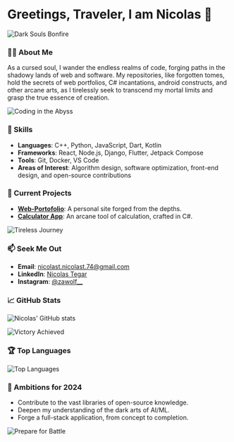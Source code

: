 # Greetings, Traveler, I am Nicolas 👋

![Dark Souls Bonfire](https://i.imgur.com/yKk1xqR.jpg)

### 👨‍💻 About Me
As a cursed soul, I wander the endless realms of code, forging paths in the shadowy lands of web and software. My repositories, like forgotten tomes, hold the secrets of web portfolios, C# incantations, android constructs, and other arcane arts, as I tirelessly seek to transcend my mortal limits and grasp the true essence of creation.

![Coding in the Abyss](https://i.imgur.com/1tLuwxT.jpg)

### 🌟 Skills
- **Languages**: C++, Python, JavaScript, Dart, Kotlin
- **Frameworks**: React, Node.js, Django, Flutter, Jetpack Compose
- **Tools**: Git, Docker, VS Code
- **Areas of Interest**: Algorithm design, software optimization, front-end design, and open-source contributions

### 🚀 Current Projects
- **[Web-Portofolio](https://github.com/Nicolast74/Web-Portofolio)**: A personal site forged from the depths.
- **[Calculator App](https://github.com/Nicolast74/calculator-app)**: An arcane tool of calculation, crafted in C#.

![Tireless Journey](https://i.imgur.com/FbN6PFr.jpg)

### 📫 Seek Me Out
- **Email**: [nicolast.nicolast.74@gmail.com](mailto:nicolast.nicolast.74@gmail.com)
- **LinkedIn**: [Nicolas Tegar](https://www.linkedin.com/in/nicolas-tegar-57b8032ab/)
- **Instagram**: [@zawolf__](https://www.instagram.com/zawolf__/)

### 📈 GitHub Stats
![Nicolas' GitHub stats](https://github-readme-stats.vercel.app/api?username=Nicolast74&show_icons=true&theme=dark)

![Victory Achieved](https://i.imgur.com/Fzq26NB.jpg)

### 🏆 Top Languages
![Top Languages](https://github-readme-stats.vercel.app/api/top-langs/?username=Nicolast74&layout=compact&theme=dark)

### 🎯 Ambitions for 2024
- Contribute to the vast libraries of open-source knowledge.
- Deepen my understanding of the dark arts of AI/ML.
- Forge a full-stack application, from concept to completion.

![Prepare for Battle](https://i.imgur.com/z2PpYCB.jpg)
